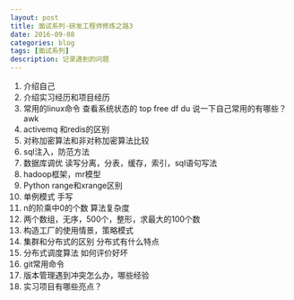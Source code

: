 ```yaml
---
layout: post
title: 面试系列-研发工程师修炼之路3
date: 2016-09-08
categories: blog
tags: [面试系列]
description: 记录遇到的问题
---
```

1. 介绍自己
2. 介绍实习经历和项目经历
3. 常用的linux命令 查看系统状态的 top free df du 说一下自己常用的有哪些？awk
4. activemq 和redis的区别
5. 对称加密算法和非对称加密算法比较
6. sql注入，防范方法
7. 数据库调优 读写分离，分表，缓存，索引，sql语句写法
8. hadoop框架，mr模型
9. Python range和xrange区别
10. 单例模式 手写
11. n的阶乘中0的个数 算法复杂度
12. 两个数组，无序，500个，整形，求最大的100个数
13. 构造工厂的使用情景，策略模式
14. 集群和分布式的区别 分布式有什么特点
15. 分布式调度算法 如何评价好坏
16. git常用命令
17. 版本管理遇到冲突怎么办，哪些经验
18. 实习项目有哪些亮点？